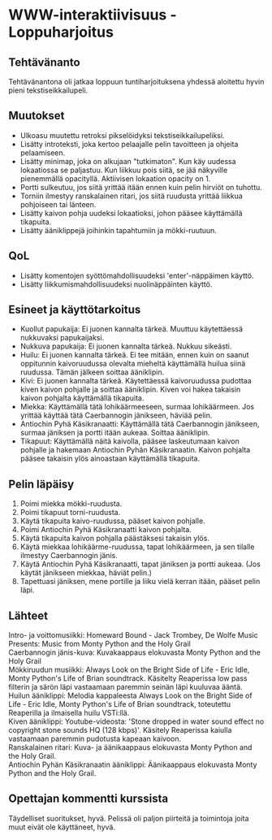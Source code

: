 # WWW-interaktiivisuus - Loppuharjoitus

## Tehtävänanto

Tehtävänantona oli jatkaa loppuun tuntiharjoituksena yhdessä aloitettu hyvin pieni tekstiseikkailupeli.

## Muutokset

- Ulkoasu muutettu retroksi pikselöidyksi tekstiseikkailupeliksi.
- Lisätty introteksti, joka kertoo pelaajalle pelin tavoitteen ja ohjeita pelaamiseen.
- Lisätty minimap, joka on alkujaan "tutkimaton". Kun käy uudessa lokaatiossa se paljastuu. Kun liikkuu pois siitä, se jää
näkyville pienemmällä opacityllä. Aktiivisen lokaation opacity on 1.
- Portti sulkeutuu, jos siitä yrittää itään ennen kuin pelin hirviöt on tuhottu.
- Torniin ilmestyy ranskalainen ritari, jos siitä ruudusta yrittää liikkua pohjoiseen tai länteen.
- Lisätty kaivon pohja uudeksi lokaatioksi, johon pääsee käyttämällä tikapuita.
- Lisätty ääniklippejä joihinkin tapahtumiin ja mökki-ruutuun.

## QoL

- Lisätty komentojen syöttömahdollisuudeksi 'enter'-näppäimen käyttö.
- Lisätty liikkumismahdollisuudeksi nuolinäppäinten käyttö.

## Esineet ja käyttötarkoitus

- Kuollut papukaija: Ei juonen kannalta tärkeä. Muuttuu käytettäessä nukkuvaksi papukaijaksi.
- Nukkuva papukaija: Ei juonen kannalta tärkeä. Nukkuu sikeästi.
- Huilu: Ei juonen kannalta tärkeä. Ei tee mitään, ennen kuin on saanut oppitunnin kaivoruudussa olevalta mieheltä käyttämällä huilua siinä ruudussa.
Tämän jälkeen soittaa ääniklipin.
- Kivi: Ei juonen kannalta tärkeä. Käytettäessä kaivoruudussa pudottaa kiven kaivon pohjalle ja soittaa ääniklipin. Kiven voi hakea takaisin kaivon
pohjalta käyttämällä tikapuita.
- Miekka: Käyttämällä tätä lohikäärmeeseen, surmaa lohikäärmeen. Jos yrittää käyttää tätä Caerbannogin jänikseen, häviää pelin.
- Antiochin Pyhä Käsikranaatti: Käyttämällä tätä Caerbannogin jänikseen, surmaa jäniksen ja portti itään aukeaa. Soittaa ääniklipin.
- Tikapuut: Käyttämällä näitä kaivolla, pääsee laskeutumaan kaivon pohjalle ja hakemaan Antiochin Pyhän Käsikranaatin. Kaivon pohjalta pääsee
takaisin ylös ainoastaan käyttämällä tikapuita.

## Pelin läpäisy

1. Poimi miekka mökki-ruudusta. 
2. Poimi tikapuut torni-ruudusta. 
3. Käytä tikapuita kaivo-ruudussa, pääset kaivon pohjalle. 
4. Poimi Antiochin Pyhä Käsikranaatti kaivon pohjalta. 
5. Käytä tikapuita kaivon pohjalla päästäksesi takaisin ylös. 
6. Käytä miekkaa lohikäärme-ruudussa, tapat lohikäärmeen, ja sen tilalle
ilmestyy Caerbannogin jänis. 
7. Käytä Antiochin Pyhä Käsikranaatti, tapat jäniksen ja portti aukeaa. (Jos käytät jänikseen miekkaa, häviät pelin.)
8. Tapettuasi jäniksen, mene portille ja liiku vielä kerran itään, pääset pelin läpi.

## Lähteet

Intro- ja voittomusiikki: Homeward Bound - Jack Trombey, De Wolfe Music Presents: Music from Monty Python and the Holy Grail        
Caerbannogin jänis-kuva: Kuvakaappaus elokuvasta Monty Python and the Holy Grail        
Mökkiruudun musiikki: Always Look on the Bright Side of Life - Eric Idle, Monty Python's Life of Brian soundtrack. Käsitelty Reaperissa low pass filterin
ja särön läpi vastaamaan paremmin seinän läpi kuuluvaa ääntä.       
Huilun ääniklippi: Melodia kappaleesta Always Look on the Bright Side of Life - Eric Idle, Monty Python's Life of Brian soundtrack, toteutettu Reaperilla
ja ilmaisella huilu VSTi:llä.       
Kiven ääniklippi: Youtube-videosta: 'Stone dropped in water sound effect no copyright stone sounds HQ (128 kbps)'. Käsitely Reaperissa kaiulla
vastaamaan paremmin pudotusta kapeaan kaivoon.      
Ranskalainen ritari: Kuva- ja äänikaappaus elokuvasta Monty Python and the Holy Grail.      
Antiochin Pyhän Käsikranaatin ääniklippi: Äänikaappaus elokuvasta Monty Python and the Holy Grail.

## Opettajan kommentti kurssista

Täydelliset suoritukset, hyvä. Pelissä oli paljon piirteitä ja toimintoja joita muut eivät ole käyttäneet, hyvä.

